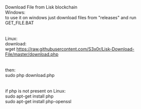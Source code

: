 Download File from Lisk blockchain
<br>
Windows:<br>
to use it on windows just download files from "releases" and run GET_FILE.BAT<br>
<br><br>
Linux:<br>
download:<br>
wget https://raw.githubusercontent.com/S3x0r/Lisk-Download-File/master/download.php<br>
<br><br>
then:<br>
sudo php download.php<br>
<br><br>
if php is not present on Linux:<br>
sudo apt-get install php<br>
sudo apt-get install php-openssl<br>
<br><br>
